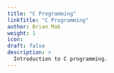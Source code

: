```yaml
---
title: "C Programming"
linkTitle: "C Programming"
author: Brian Mak
weight: 1
icon:
draft: false
description: >
  Introduction to C programming.
---
```

